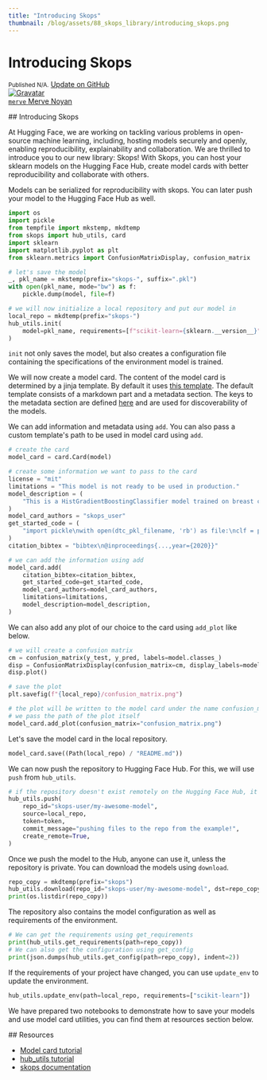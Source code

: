 ```yaml
---
title: "Introducing Skops"
thumbnail: /blog/assets/88_skops_library/introducing_skops.png
---
```


<h1>
    Introducing Skops
</h1>

<div class="blog-metadata">
    <small>Published N/A.</small>
    <a target="_blank" class="btn no-underline text-sm mb-5 font-sans" href="https://github.com/huggingface/blog/blob/main/skops-library.md">
        Update on GitHub
    </a>
</div>

<div class="author-card">
    <a href="/merve">
        <img class="avatar avatar-user" src="https://aeiljuispo.cloudimg.io/v7/https://s3.amazonaws.com/moonup/production/uploads/1631694399207-6141a88b3a0ec78603c9e784.png?w=200&h=200&f=face" title="Gravatar">
        <div class="bfc">
            <code>merve</code>
            <span class="fullname">Merve Noyan</span>
        </div>
    </a>
</div>

## Introducing Skops

At Hugging Face, we are working on tackling various problems in open-source machine learning, including, hosting models securely and openly, enabling reproducibility, explainability and collaboration. We are thrilled to introduce you to our new library: Skops! With Skops, you can host your sklearn models on the Hugging Face Hub, create model cards with better reproducibility and collaborate with others. 

Models can be serialized for reproducibility with skops. You can later push your model to the Hugging Face Hub as well.

```python
import os
import pickle
from tempfile import mkstemp, mkdtemp
from skops import hub_utils, card
import sklearn
import matplotlib.pyplot as plt
from sklearn.metrics import ConfusionMatrixDisplay, confusion_matrix

# let's save the model
_, pkl_name = mkstemp(prefix="skops-", suffix=".pkl")
with open(pkl_name, mode="bw") as f:
    pickle.dump(model, file=f)

# we will now initialize a local repository and put our model in
local_repo = mkdtemp(prefix="skops-")
hub_utils.init(
    model=pkl_name, requirements=[f"scikit-learn={sklearn.__version__}"], dst=local_repo
)
```

`init` not only saves the model, but also creates a configuration file containing the specifications of the environment model is trained. 

We will now create a model card. The content of the model card is determined by a jinja template. By default it uses [this template](https://github.com/skops-dev/skops/blob/main/skops/card/default_template.md). The default template consists of a markdown part and a metadata section. The keys to the metadata section are defined [here](https://huggingface.co/docs/hub/models-cards#model-card-metadata) and are used for discoverability of the models. 

We can add information and metadata using `add`. You can also pass a custom template's path to be used in model card using `add`.

```python
# create the card
model_card = card.Card(model)

# create some information we want to pass to the card
license = "mit"
limitations = "This model is not ready to be used in production."
model_description = (
    "This is a HistGradientBoostingClassifier model trained on breast cancer dataset."
)
model_card_authors = "skops_user"
get_started_code = (
    "import pickle\nwith open(dtc_pkl_filename, 'rb') as file:\nclf = pickle.load(file)"
)
citation_bibtex = "bibtex\n@inproceedings{...,year={2020}}"

# we can add the information using add
model_card.add(
    citation_bibtex=citation_bibtex,
    get_started_code=get_started_code,
    model_card_authors=model_card_authors,
    limitations=limitations,
    model_description=model_description,
)
```

We can also add any plot of our choice to the card using `add_plot` like below.

```python
# we will create a confusion matrix
cm = confusion_matrix(y_test, y_pred, labels=model.classes_)
disp = ConfusionMatrixDisplay(confusion_matrix=cm, display_labels=model.classes_)
disp.plot()

# save the plot
plt.savefig(f"{local_repo}/confusion_matrix.png")

# the plot will be written to the model card under the name confusion_matrix
# we pass the path of the plot itself
model_card.add_plot(confusion_matrix="confusion_matrix.png")
```

Let's save the model card in the local repository. 
```python
model_card.save((Path(local_repo) / "README.md"))
```

We can now push the repository to Hugging Face Hub. For this, we will use `push` from `hub_utils`.

```python
# if the repository doesn't exist remotely on the Hugging Face Hub, it will be created when we set create_remote to True
hub_utils.push(
    repo_id="skops-user/my-awesome-model",
    source=local_repo,
    token=token,
    commit_message="pushing files to the repo from the example!",
    create_remote=True,
)
```

Once we push the model to the Hub, anyone can use it, unless the repository is private. You can download the models using `download`.

```python
repo_copy = mkdtemp(prefix="skops")
hub_utils.download(repo_id="skops-user/my-awesome-model", dst=repo_copy)
print(os.listdir(repo_copy))
```

The repository also contains the model configuration as well as requirements of the environment.

```python
# We can get the requirements using get_requirements
print(hub_utils.get_requirements(path=repo_copy))
# We can also get the configuration using get_config
print(json.dumps(hub_utils.get_config(path=repo_copy), indent=2))
```

If the requirements of your project have changed, you can use `update_env` to update the environment.

```python
hub_utils.update_env(path=local_repo, requirements=["scikit-learn"])
```

We have prepared two notebooks to demonstrate how to save your models and use model card utilities, you can find them at resources section below.


## Resources
- [Model card tutorial](https://skops.readthedocs.io/en/latest/auto_examples/plot_model_card.html)
- [hub_utils tutorial](https://skops.readthedocs.io/en/latest/auto_examples/plot_hf_hub.html)
- [skops documentation](https://skops.readthedocs.io/en/latest/modules/classes.html)